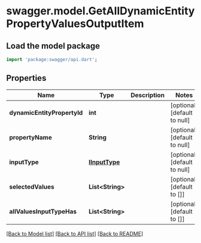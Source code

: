 # swagger.model.GetAllDynamicEntityPropertyValuesOutputItem

## Load the model package
```dart
import 'package:swagger/api.dart';
```

## Properties
Name | Type | Description | Notes
------------ | ------------- | ------------- | -------------
**dynamicEntityPropertyId** | **int** |  | [optional] [default to null]
**propertyName** | **String** |  | [optional] [default to null]
**inputType** | [**IInputType**](IInputType.md) |  | [optional] [default to null]
**selectedValues** | **List&lt;String&gt;** |  | [optional] [default to []]
**allValuesInputTypeHas** | **List&lt;String&gt;** |  | [optional] [default to []]

[[Back to Model list]](../README.md#documentation-for-models) [[Back to API list]](../README.md#documentation-for-api-endpoints) [[Back to README]](../README.md)


